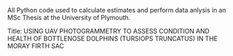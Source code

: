 All Python code used to calculate estimates and perform data anlysis in an MSc Thesis at the University of Plymouth.

Title:
USING UAV PHOTOGRAMMETRY TO ASSESS CONDITION AND HEALTH OF BOTTLENOSE DOLPHINS (TURSIOPS TRUNCATUS) IN THE MORAY FIRTH SAC
